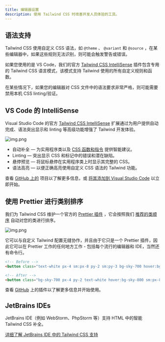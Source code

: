 ```yaml
---
title: 编辑器设置
description: 使用 Tailwind CSS 时改善开发人员体验的工具。
---
```


## 语法支持

Tailwind CSS 使用自定义 CSS 语法，如 `@theme` 、 `@variant` 和 `@source` ，在某些编辑器中，如果这些规则无法识别，则可能会触发警告或错误。

如果您使用的是 VS Code，我们的官方 [Tailwind CSS IntelliSense](https://marketplace.visualstudio.com/items?itemName=bradlc.vscode-tailwindcss) 插件包含专用的 Tailwind CSS 语言模式，该模式支持 Tailwind 使用的所有自定义规则和函数。

在某些情况下，如果您的编辑器对 CSS 文件中的语法要求非常严格，则可能需要禁用本机 CSS linting/验证。

## VS Code 的 IntelliSense

Visual Studio Code 的官方 [Tailwind CSS IntelliSense](https://marketplace.visualstudio.com/items?itemName=bradlc.vscode-tailwindcss) 扩展通过为用户提供自动完成、语法突出显示和 linting 等高级功能增强了 Tailwind 开发体验。

![img.png](/tailwindcss/intellisense.png)

* 自动补全 — 为实用程序类以及 [CSS 函数和指令](https://tailwindcss.com/docs/functions-and-directives) 提供智能建议。
* Linting — 突出显示 CSS 和标记中的错误和潜在缺陷。
* 悬停预览 — 将鼠标悬停在实用程序类上时显示其完整的 CSS。
* 语法高亮 — 以便正确高亮使用自定义 CSS 语法的 Tailwind 功能。

查看 [GitHub 上的](https://github.com/tailwindcss/intellisense) 项目以了解更多信息，或 [将其添加到 Visual Studio Code](vscode:extension/bradlc.vscode-tailwindcss) 以立即开始。

## 使用 Prettier 进行类别排序

我们为 Tailwind CSS 维护一个官方的 [Prettier 插件](https://github.com/tailwindlabs/prettier-plugin-tailwindcss) ，它会按照我们 [推荐的类顺序](https://tailwindcss.com/blog/automatic-class-sorting-with-prettier#how-classes-are-sorted) 自动对您的类进行排序。

![img.png](/tailwindcss/prettier-banner.jpg)

它可以与自定义 Tailwind 配置无缝协作，并且由于它只是一个 Prettier 插件，因此它可以在 Prettier 工作的任何地方工作 - 包括每个流行的编辑器和 IDE，当然还有命令行。

```html [html]
<!-- Before -->
<button class="text-white px-4 sm:px-8 py-2 sm:py-3 bg-sky-700 hover:bg-sky-800">Submit</button>

<!-- After -->
<button class="bg-sky-700 px-4 py-2 text-white hover:bg-sky-800 sm:px-8 sm:py-3">Submit</button>
```

查看 [GitHub](https://github.com/tailwindlabs/prettier-plugin-tailwindcss) 上的插件以了解更多信息并开始使用。

## JetBrains IDEs

JetBrains IDE（例如 WebStorm、PhpStorm 等）支持 HTML 中的智能 Tailwind CSS 补全。

[详细了解 JetBrains IDE 中的 Tailwind CSS 支持](https://www.jetbrains.com/help/webstorm/tailwind-css.html)

